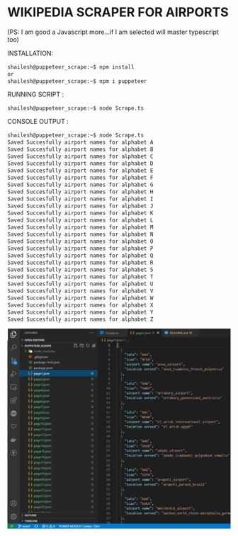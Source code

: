 # WIKIPEDIA SCRAPER FOR AIRPORTS
(PS: I am good a Javascript more...if I am selected will master typescript too)

INSTALLATION: <br />
```console
shailesh@puppeteer_scrape:~$ npm install
or
shailesh@puppeteer_scrape:~$ npm i puppeteer
```

RUNNING SCRIPT : <br />
```console
shailesh@puppeteer_scrape:~$ node Scrape.ts
```
CONSOLE OUTPUT : <br />
```console
shailesh@puppeteer_scrape:~$ node Scrape.ts
Saved Succesfully airport names for alphabet A
Saved Succesfully airport names for alphabet B
Saved Succesfully airport names for alphabet C
Saved Succesfully airport names for alphabet D
Saved Succesfully airport names for alphabet E
Saved Succesfully airport names for alphabet F
Saved Succesfully airport names for alphabet G
Saved Succesfully airport names for alphabet H
Saved Succesfully airport names for alphabet I
Saved Succesfully airport names for alphabet J
Saved Succesfully airport names for alphabet K
Saved Succesfully airport names for alphabet L
Saved Succesfully airport names for alphabet M
Saved Succesfully airport names for alphabet N
Saved Succesfully airport names for alphabet O
Saved Succesfully airport names for alphabet P
Saved Succesfully airport names for alphabet Q
Saved Succesfully airport names for alphabet R
Saved Succesfully airport names for alphabet S
Saved Succesfully airport names for alphabet T
Saved Succesfully airport names for alphabet U
Saved Succesfully airport names for alphabet V
Saved Succesfully airport names for alphabet W
Saved Succesfully airport names for alphabet X
Saved Succesfully airport names for alphabet Y
Saved Succesfully airport names for alphabet Z
```



![](images/Capture.PNG)
